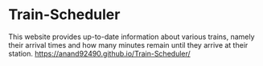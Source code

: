 # Train-Scheduler
 This website provides up-to-date information about various trains, namely their arrival times and how many minutes remain until they arrive at their station.
https://anand92490.github.io/Train-Scheduler/
